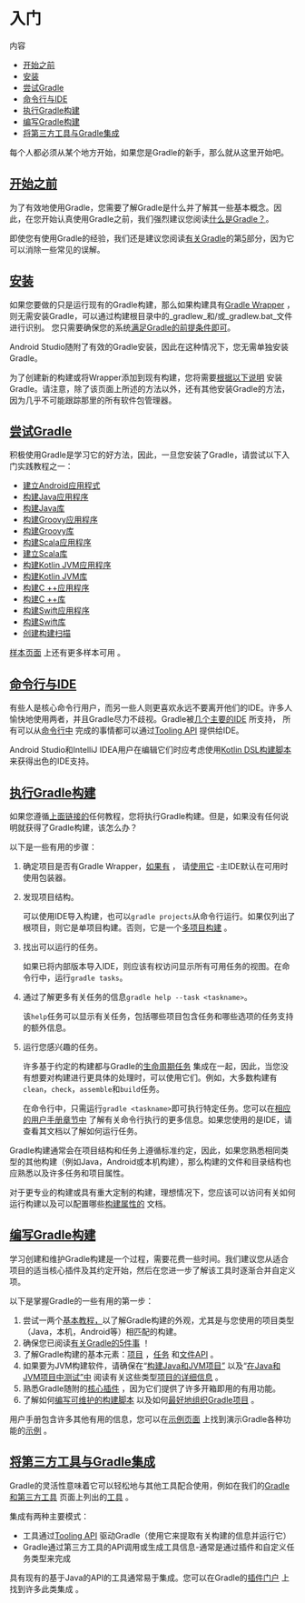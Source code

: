 # 入门

内容

* [开始之前](#%E5%BC%80%E5%A7%8B%E4%B9%8B%E5%89%8D)
* [安装](#%E5%AE%89%E8%A3%85)
* [尝试Gradle](#%E5%B0%9D%E8%AF%95Gradle)
* [命令行与IDE](#%E5%91%BD%E4%BB%A4%E8%A1%8C%E4%B8%8EIDE)
* [执行Gradle构建](#%E6%89%A7%E8%A1%8CGradle%E6%9E%84%E5%BB%BA)
* [编写Gradle构建](#%E7%BC%96%E5%86%99Gradle%E6%9E%84%E5%BB%BA)
* [将第三方工具与Gradle集成](#%E5%B0%86%E7%AC%AC%E4%B8%89%E6%96%B9%E5%B7%A5%E5%85%B7%E4%B8%8EGradle%E9%9B%86%E6%88%90)

每个人都必须从某个地方开始，如果您是Gradle的新手，那么就从这里开始吧。

## [开始之前](#%E5%BC%80%E5%A7%8B%E4%B9%8B%E5%89%8D)

为了有效地使用Gradle，您需要了解Gradle是什么并了解其一些基本概念。因此，在您开始认真使用Gradle之前，我们强烈建议您阅读[什么是Gradle？](what_is_gradle.html)。

即使您有使用Gradle的经验，我们还是建议您阅读[有关Gradle](what_is_gradle.html)的第[5](what_is_gradle.html#five_things)部分，因为它可以消除一些常见的误解。

## [安装](#%E5%AE%89%E8%A3%85)

如果您要做的只是运行现有的Gradle构建，那么如果构建具有[Gradle Wrapper](/md/gradle_wrapper.md#gradle_wrapper) ，则无需安装Gradle，可以通过构建根目录中的_gradlew_和/或_gradlew.bat_文件进行识别。
您只需要确保您的系统[满足Gradle的前提条件即可](installation.html#sec:prerequisites)。

Android Studio随附了有效的Gradle安装，因此在这种情况下，您无需单独安装Gradle。

为了创建新的构建或将Wrapper添加到现有构建，您将需要[根据以下说明](/md/安装Gradle.md#installation) 安装Gradle。请注意，除了该页面上所述的方法以外，还有其他安装Gradle的方法，因为几乎不可能跟踪那里的所有软件包管理器。

## [尝试Gradle](#%E5%B0%9D%E8%AF%95Gradle)

积极使用Gradle是学习它的好方法，因此，一旦您安装了Gradle，请尝试以下入门实践教程之一：

  * [建立Android应用程式](https://docs.gradle.org/6.7.1/samples/sample_building_android_apps.html)
  * [构建Java应用程序](https://docs.gradle.org/6.7.1/samples/sample_building_java_applications.html)
  * [构建Java库](https://docs.gradle.org/6.7.1/samples/sample_building_java_libraries.html)
  * [构建Groovy应用程序](https://docs.gradle.org/6.7.1/samples/sample_building_groovy_applications.html)
  * [构建Groovy库](https://docs.gradle.org/6.7.1/samples/sample_building_groovy_libraries.html)
  * [构建Scala应用程序](https://docs.gradle.org/6.7.1/samples/sample_building_scala_applications.html)
  * [建立Scala库](https://docs.gradle.org/6.7.1/samples/sample_building_scala_libraries.html)
  * [构建Kotlin JVM应用程序](https://docs.gradle.org/6.7.1/samples/sample_building_kotlin_applications.html)
  * [构建Kotlin JVM库](https://docs.gradle.org/6.7.1/samples/sample_building_kotlin_libraries.html)
  * [构建C ++应用程序](https://docs.gradle.org/6.7.1/samples/sample_building_cpp_applications.html)
  * [构建C ++库](https://docs.gradle.org/6.7.1/samples/sample_building_cpp_libraries.html)
  * [构建Swift应用程序](https://docs.gradle.org/6.7.1/samples/sample_building_swift_applications.html)
  * [构建Swift库](https://docs.gradle.org/6.7.1/samples/sample_building_swift_libraries.html)
  * [创建构建扫描](https://scans.gradle.com/)

[样本页面](https://docs.gradle.org/6.7.1/samples/index.html) 上还有更多样本可用 。

## [命令行与IDE](#%E5%91%BD%E4%BB%A4%E8%A1%8C%E4%B8%8EIDE)

有些人是核心命令行用户，而另一些人则更喜欢永远不要离开他们的IDE。许多人愉快地使用两者，并且Gradle尽力不歧视。Gradle被[几个主要的IDE](/md/Gradle%E5%92%8C%E7%AC%AC%E4%B8%89%E6%96%B9%E5%B7%A5%E5%85%B7.md%23%E9%9B%86%E6%88%90%E5%BC%80%E5%8F%91%E7%8E%AF%E5%A2%83) 所支持，
所有可以从[命令行中](/md/命令行界面.md#command_line_interface)
完成的事情都可以通过[Tooling API](/md/Gradle%E5%92%8C%E7%AC%AC%E4%B8%89%E6%96%B9%E5%B7%A5%E5%85%B7.md%23%E4%BD%BF%E7%94%A8Tooling+API%E5%B5%8C%E5%85%A5Gradle) 提供给IDE。

Android Studio和IntelliJ IDEA用户在编辑它们时应考虑使用[Kotlin DSL构建脚本](https://docs.gradle.org/6.7.1/userguide/kotlin_dsl.html#kotlin_dsl) 来获得出色的IDE支持。

## [执行Gradle构建](#%E6%89%A7%E8%A1%8CGradle%E6%9E%84%E5%BB%BA)

如果您遵循[上面链接的](#%E5%B0%9D%E8%AF%95Gradle)任何教程，您将执行Gradle构建。但是，如果没有任何说明就获得了Gradle构建，该怎么办？

以下是一些有用的步骤：

1.  确定项目是否有Gradle Wrapper，[如果有](/md/gradle_wrapper.md%23%E4%BD%BF%E7%94%A8Gradle+Wrap) ，
请[使用它](/md/gradle_wrapper.md%23%E4%BD%BF%E7%94%A8Gradle+Wrap) \-主IDE默认在可用时使用包装器。
2.  发现项目结构。  

    可以使用IDE导入构建，也可以`gradle projects`从命令行运行。如果仅列出了根项目，则它是单项目构建。否则，它是一个[多项目构建](/md/执行多项目构建.md#intro_multi_project_builds) 。
3.  找出可以运行的任务。  

    如果已将内部版本导入IDE，则应该有权访问显示所有可用任务的视图。在命令行中，运行`gradle tasks`。
4.  通过了解更多有关任务的信息`gradle help --task <taskname>`。  

    该`help`任务可以显示有关任务，包括哪些项目包含任务和哪些选项的任务支持的额外信息。
5.  运行您感兴趣的任务。  

    许多基于约定的构建都与Gradle的[生命周期任务](https://docs.gradle.org/6.7.1/userguide/base_plugin.html#sec:base_tasks) 集成在一起，因此，当您没有想要对构建进行更具体的处理时，可以使用它们。例如，大多数构建有`clean`，`check`，`assemble`和`build`任务。

    在命令行中，只需运行`gradle <taskname>`即可执行特定任务。您可以在[相应的用户手册章节中](/md/命令行界面.md#command_line_interface) 了解有关命令行执行的更多信息。如果您使用的是IDE，请查看其文档以了解如何运行任务。

Gradle构建通常会在项目结构和任务上遵循标准约定，因此，如果您熟悉相同类型的其他构建（例如Java，Android或本机构建），那么构建的文件和目录结构也应熟悉以及许多任务和项目属性。

对于更专业的构建或具有重大定制的构建，理想情况下，您应该可以访问有关如何运行构建以及可以配置哪些[构建属性的](/md/Gradle环境搭建.md#build_environment) 文档。

## [编写Gradle构建](#%E7%BC%96%E5%86%99Gradle%E6%9E%84%E5%BB%BA)

学习创建和维护Gradle构建是一个过程，需要花费一些时间。我们建议您从适合项目的适当核心插件及其约定开始，然后在您进一步了解该工具时逐渐合并自定义项。

以下是掌握Gradle的一些有用的第一步：

1.  尝试一两个[基本教程，](#%E5%B0%9D%E8%AF%95Gradle)以了解Gradle构建的外观，尤其是与您使用的项目类型（Java，本机，Android等）相匹配的构建。
2.  确保您已阅读[有关Gradle的5件事](/md/%E4%BB%80%E4%B9%88%E6%98%AFGradle.md%23%E6%82%A8%E9%9C%80%E8%A6%81%E4%BA%86%E8%A7%A3%E6%9C%89%E5%85%B3Gradle%E7%9A%84%E4%BA%94%E4%BB%B6%E4%BA%8B) ！
3. 了解Gradle构建的基本元素：[项目](/md/%E6%9E%84%E5%BB%BA%E8%84%9A%E6%9C%AC%E5%9F%BA%E7%A1%80.md%23projects%EF%BC%88%E9%A1%B9%E7%9B%AE%EF%BC%89%E4%B8%8Etasks%EF%BC%88%E4%BB%BB%E5%8A%A1%EF%BC%89) ，[任务](/md/处理任务.md#more_about_tasks) 和[文件API](/md/编写构建脚本.md#working_with_files) 。
4. 如果要为JVM构建软件，请确保在“[构建Java和JVM项目”](/md/构建Java和JVM项目.md#building_java_projects) 以及“[在Java和JVM项目中测试”中](/md/在Java和JVM项目中进行测试.md#java_testing) 阅读有关这些类型[项目的详细信息](/md/在Java和JVM项目中进行测试.md#java_testing) 。
5. 熟悉Gradle随附的[核心插件](/md/插件参考.md#plugin_reference) ，因为它们提供了许多开箱即用的有用功能。
6. 了解如何[编写可维护的构建脚本](/md/创作可维护版本的最佳实践.md#authoring_maintainable_build_scripts) 以及如何[最好地组织Gradle项目](/md/组织Gradle项目.md#organizing_gradle_projects) 。

用户手册包含许多其他有用的信息，您可以在[示例页面](https://docs.gradle.org/6.7.1/samples/index.html) 上找到演示Gradle各种功能的[示例](https://docs.gradle.org/6.7.1/samples/index.html) 。


## [将第三方工具与Gradle集成](#%E5%B0%86%E7%AC%AC%E4%B8%89%E6%96%B9%E5%B7%A5%E5%85%B7%E4%B8%8EGradle%E9%9B%86%E6%88%90)

Gradle的灵活性意味着它可以轻松地与其他工具配合使用，例如在我们的[Gradle和第三方工具](/md/Gradle和第三方工具.md#third_party_integration)
页面上列出的[工具](/md/Gradle和第三方工具.md#third_party_integration) 。

集成有两种主要模式：

* 工具通过[Tooling API](/md/Gradle%E5%92%8C%E7%AC%AC%E4%B8%89%E6%96%B9%E5%B7%A5%E5%85%B7.md%23%E4%BD%BF%E7%94%A8Tooling+API%E5%B5%8C%E5%85%A5Gradle) 驱动Gradle（使用它来提取有关构建的信息并运行它）
* Gradle通过第三方工具的API调用或生成工具信息-通常是通过插件和自定义任务类型来完成

具有现有的基于Java的API的工具通常易于集成。您可以在Gradle的[插件门户](https://plugins.gradle.org/) 上找到许多此类集成 。
